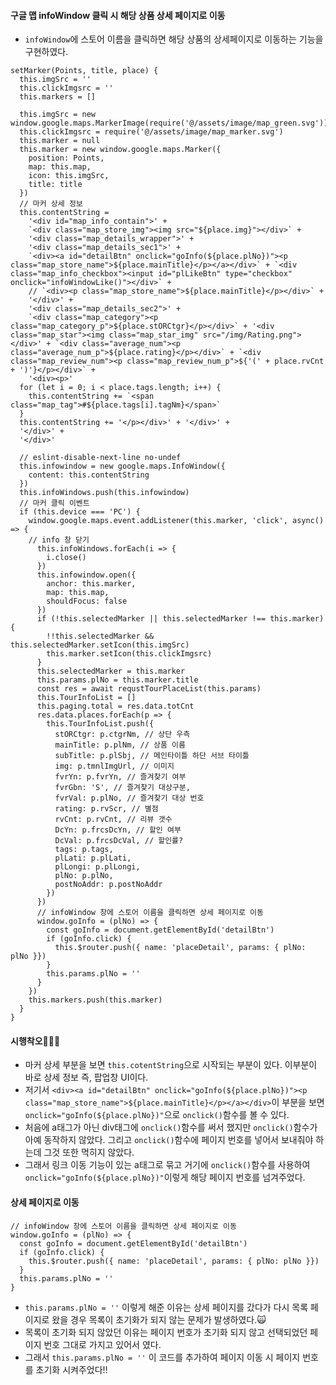 #### 구글 맵 infoWindow 클릭 시 해당 상품 상세 페이지로 이동
+ `infoWindow`에 스토어 이름을 클릭하면 해당 상품의 상세페이지로 이동하는 기능을 구현하였다.
```node
setMarker(Points, title, place) {
  this.imgSrc = ''
  this.clickImgsrc = ''
  this.markers = []

  this.imgSrc = new window.google.maps.MarkerImage(require('@/assets/image/map_green.svg'))
  this.clickImgsrc = require('@/assets/image/map_marker.svg')
  this.marker = null
  this.marker = new window.google.maps.Marker({
    position: Points,
    map: this.map,
    icon: this.imgSrc,
    title: title
  })
  // 마커 상세 정보
  this.contentString =
    '<div id="map_info_contain">' +
    `<div class="map_store_img"><img src="${place.img}"></div>` +
    '<div class="map_details_wrapper">' +
    '<div class="map_details_sec1">' +
    `<div><a id="detailBtn" onclick="goInfo(${place.plNo})"><p class="map_store_name">${place.mainTitle}</p></a></div>` + `<div class="map_info_checkbox"><input id="plLikeBtn" type="checkbox" onclick="infoWindowLike()"></div>` +
    // `<div><p class="map_store_name">${place.mainTitle}</p></div>` +
    '</div>' +
    '<div class="map_details_sec2">' +
    `<div class="map_category"><p class="map_category_p">${place.stORCtgr}</p></div>` + '<div class="map_star"><img class="map_star_img" src="/img/Rating.png"></div>' + `<div class="average_num"><p class="average_num_p">${place.rating}</p></div>` + `<div class="map_review_num"><p class="map_review_num_p">${'(' + place.rvCnt + ')'}</p></div>` +
    '<div><p>'
  for (let i = 0; i < place.tags.length; i++) {
    this.contentString += `<span class="map_tag">#${place.tags[i].tagNm}</span>`
  }
  this.contentString += '</p></div>' + '</div>' +
  '</div>' +
  '</div>'

  // eslint-disable-next-line no-undef
  this.infowindow = new google.maps.InfoWindow({
    content: this.contentString
  })
  this.infoWindows.push(this.infowindow)
  // 마커 클릭 이벤트
  if (this.device === 'PC') {
    window.google.maps.event.addListener(this.marker, 'click', async() => {
    // info 창 닫기
      this.infoWindows.forEach(i => {
        i.close()
      })
      this.infowindow.open({
        anchor: this.marker,
        map: this.map,
        shouldFocus: false
      })
      if (!this.selectedMarker || this.selectedMarker !== this.marker) {
        !!this.selectedMarker && this.selectedMarker.setIcon(this.imgSrc)
        this.marker.setIcon(this.clickImgsrc)
      }
      this.selectedMarker = this.marker
      this.params.plNo = this.marker.title
      const res = await requstTourPlaceList(this.params)
      this.TourInfoList = []
      this.paging.total = res.data.totCnt
      res.data.places.forEach(p => {
        this.TourInfoList.push({
          stORCtgr: p.ctgrNm, // 상단 우측
          mainTitle: p.plNm, // 상품 이름
          subTitle: p.plSbj, // 메인타이틀 하단 서브 타이틀
          img: p.tmnlImgUrl, // 이미지
          fvrYn: p.fvrYn, // 즐겨찾기 여부
          fvrGbn: 'S', // 즐겨찾기 대상구분,
          fvrVal: p.plNo, // 즐겨찾기 대상 번호
          rating: p.rvScr, // 별점
          rvCnt: p.rvCnt, // 리뷰 갯수
          DcYn: p.frcsDcYn, // 할인 여부
          DcVal: p.frcsDcVal, // 할인률?
          tags: p.tags,
          plLati: p.plLati,
          plLongi: p.plLongi,
          plNo: p.plNo,
          postNoAddr: p.postNoAddr
        })
      })
      // infoWindow 창에 스토어 이름을 클릭하면 상세 페이지로 이동
      window.goInfo = (plNo) => {
        const goInfo = document.getElementById('detailBtn')
        if (goInfo.click) {
          this.$router.push({ name: 'placeDetail', params: { plNo: plNo }})
        }
        this.params.plNo = ''
      }
    })
    this.markers.push(this.marker)
  }
}
```
#### 시행착오🤦🏻‍♀️
+ 마커 상세 부분을 보면 `this.cotentString`으로 시작되는 부분이 있다. 이부분이 바로 상세 정보 즉, 팝업창 UI이다. 
+ 저기서 ``<div><a id="detailBtn" onclick="goInfo(${place.plNo})"><p class="map_store_name">${place.mainTitle}</p></a></div>``이 부분을 보면 `onclick="goInfo(${place.plNo})"`으로 `onclick()`함수를 볼 수 있다.
+ 처음에 a태그가 아닌 div태그에 `onclick()`함수를 써서 했지만 `onclick()`함수가 아예 동작하지 않았다. 그리고 `onclick()`함수에 페이지 번호를 넣어서 보내줘야 하는데 그것 또한 먹히지 않았다.
+ 그래서 링크 이동 기능이 있는 a태그로 묶고 거기에 `onclick()`함수를 사용하여 `onclick="goInfo(${place.plNo})"`이렇게 해당 페이지 번호를 넘겨주었다.

#### 상세 페이지로 이동
```node
// infoWindow 창에 스토어 이름을 클릭하면 상세 페이지로 이동
window.goInfo = (plNo) => {
  const goInfo = document.getElementById('detailBtn')
  if (goInfo.click) {
    this.$router.push({ name: 'placeDetail', params: { plNo: plNo }})
  }
  this.params.plNo = ''
}
```
+ `this.params.plNo = ''` 이렇게 해준 이유는 상세 페이지를 갔다가 다시 목록 페이지로 왔을 경우 목록이 초기화가 되지 않는 문제가 발생하였다.🙀
+ 목록이 초기화 되지 않았던 이유는 페이지 번호가 초기화 되지 않고 선택되었던 페이지 번호 그대로 가지고 있어서 였다.
+ 그래서 `this.params.plNo = ''` 이 코드를 추가하여 페이지 이동 시 페이지 번호를 초기화 시켜주었다‼️ 
